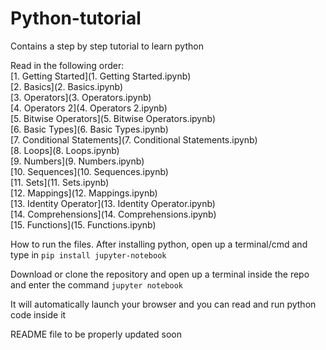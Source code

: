 # Python-tutorial
Contains a step by step tutorial to learn python


Read in the following order:  
[1. Getting Started](1. Getting Started.ipynb)  
[2. Basics](2. Basics.ipynb)  
[3. Operators](3. Operators.ipynb)  
[4. Operators 2](4. Operators 2.ipynb)  
[5. Bitwise Operators](5. Bitwise Operators.ipynb)  
[6. Basic Types](6. Basic Types.ipynb)  
[7. Conditional Statements](7. Conditional Statements.ipynb)  
[8. Loops](8. Loops.ipynb)  
[9. Numbers](9. Numbers.ipynb)  
[10. Sequences](10. Sequences.ipynb)  
[11. Sets](11. Sets.ipynb)  
[12. Mappings](12. Mappings.ipynb)  
[13. Identity Operator](13. Identity Operator.ipynb)  
[14. Comprehensions](14. Comprehensions.ipynb)  
[15. Functions](15. Functions.ipynb)  



How to run the files.
After installing python, open up a terminal/cmd and type in
`pip install jupyter-notebook`

Download or clone the repository and open up a terminal inside the repo and enter the command
`jupyter notebook`

It will automatically launch your browser and you can read and run python code inside it


README file to be properly updated soon

